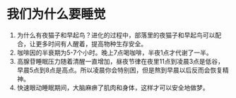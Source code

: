 # 我们为什么要睡觉

1. 为什么有夜猫子和早起鸟？进化的过程中，部落里的夜猫子和早起鸟可以配合，让更多时间有人醒着，提高物种生存安全。
2. 咖啡因的半衰期为5-7个小时。晚上7点喝咖啡，半夜1点才代谢了一半。
3. 高腺苷睡眠压力随着清醒一直增加，昼夜节律在夜里11点到凌晨3点是低谷，早晨5点到8点是高点。所以凌晨你会特别困，但是熬到早晨以后反而会恢复精神。
4. 快速眼动睡眠期间，大脑麻痹了肌肉和身体，这样才可以安全地做梦。
